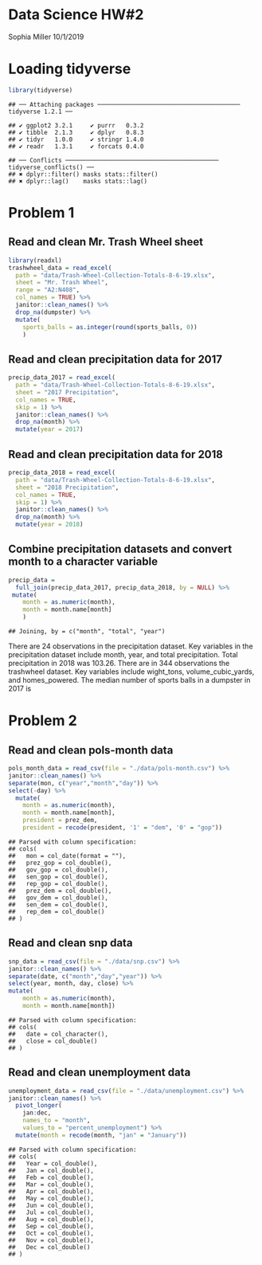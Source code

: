 Data Science HW\#2
================
Sophia Miller
10/1/2019

# Loading tidyverse

``` r
library(tidyverse)
```

    ## ── Attaching packages ──────────────────────────────────────── tidyverse 1.2.1 ──

    ## ✔ ggplot2 3.2.1     ✔ purrr   0.3.2
    ## ✔ tibble  2.1.3     ✔ dplyr   0.8.3
    ## ✔ tidyr   1.0.0     ✔ stringr 1.4.0
    ## ✔ readr   1.3.1     ✔ forcats 0.4.0

    ## ── Conflicts ─────────────────────────────────────────── tidyverse_conflicts() ──
    ## ✖ dplyr::filter() masks stats::filter()
    ## ✖ dplyr::lag()    masks stats::lag()

# Problem 1

## Read and clean Mr. Trash Wheel sheet

``` r
library(readxl)
trashwheel_data = read_excel(
  path = "data/Trash-Wheel-Collection-Totals-8-6-19.xlsx",
  sheet = "Mr. Trash Wheel",
  range = "A2:N408",
  col_names = TRUE) %>%
  janitor::clean_names() %>%
  drop_na(dumpster) %>%
  mutate(
    sports_balls = as.integer(round(sports_balls, 0))
    )
```

## Read and clean precipitation data for 2017

``` r
precip_data_2017 = read_excel(
  path = "data/Trash-Wheel-Collection-Totals-8-6-19.xlsx",
  sheet = "2017 Precipitation",
  col_names = TRUE,
  skip = 1) %>%
  janitor::clean_names() %>%
  drop_na(month) %>%
  mutate(year = 2017)
```

## Read and clean precipitation data for 2018

``` r
precip_data_2018 = read_excel(
  path = "data/Trash-Wheel-Collection-Totals-8-6-19.xlsx",
  sheet = "2018 Precipitation",
  col_names = TRUE,
  skip = 1) %>%
  janitor::clean_names() %>%
  drop_na(month) %>%
  mutate(year = 2018)
```

## Combine precipitation datasets and convert month to a character variable

``` r
precip_data = 
  full_join(precip_data_2017, precip_data_2018, by = NULL) %>%
 mutate(
    month = as.numeric(month),
    month = month.name[month]
    )
```

    ## Joining, by = c("month", "total", "year")

There are 24 observations in the precipitation dataset. Key variables in
the precipitation dataset include month, year, and total precipitation.
Total precipitation in 2018 was 103.26. There are in 344 observations
the trashwheel dataset. Key variables include wight\_tons,
volume\_cubic\_yards, and homes\_powered. The median number of sports
balls in a dumpster in 2017 is

# Problem 2

## Read and clean pols-month data

``` r
pols_month_data = read_csv(file = "./data/pols-month.csv") %>%
janitor::clean_names() %>%
separate(mon, c("year","month","day")) %>%
select(-day) %>%
  mutate(
    month = as.numeric(month),
    month = month.name[month],
    president = prez_dem,
    president = recode(president, '1' = "dem", '0' = "gop"))
```

    ## Parsed with column specification:
    ## cols(
    ##   mon = col_date(format = ""),
    ##   prez_gop = col_double(),
    ##   gov_gop = col_double(),
    ##   sen_gop = col_double(),
    ##   rep_gop = col_double(),
    ##   prez_dem = col_double(),
    ##   gov_dem = col_double(),
    ##   sen_dem = col_double(),
    ##   rep_dem = col_double()
    ## )

## Read and clean snp data

``` r
snp_data = read_csv(file = "./data/snp.csv") %>%
janitor::clean_names() %>%
separate(date, c("month","day","year")) %>%
select(year, month, day, close) %>%
mutate(
    month = as.numeric(month),
    month = month.name[month])
```

    ## Parsed with column specification:
    ## cols(
    ##   date = col_character(),
    ##   close = col_double()
    ## )

## Read and clean unemployment data

``` r
unemployment_data = read_csv(file = "./data/unemployment.csv") %>%
janitor::clean_names() %>%
  pivot_longer(
    jan:dec,
    names_to = "month",
    values_to = "percent_unemployment") %>%
  mutate(month = recode(month, "jan" = "January"))
```

    ## Parsed with column specification:
    ## cols(
    ##   Year = col_double(),
    ##   Jan = col_double(),
    ##   Feb = col_double(),
    ##   Mar = col_double(),
    ##   Apr = col_double(),
    ##   May = col_double(),
    ##   Jun = col_double(),
    ##   Jul = col_double(),
    ##   Aug = col_double(),
    ##   Sep = col_double(),
    ##   Oct = col_double(),
    ##   Nov = col_double(),
    ##   Dec = col_double()
    ## )
